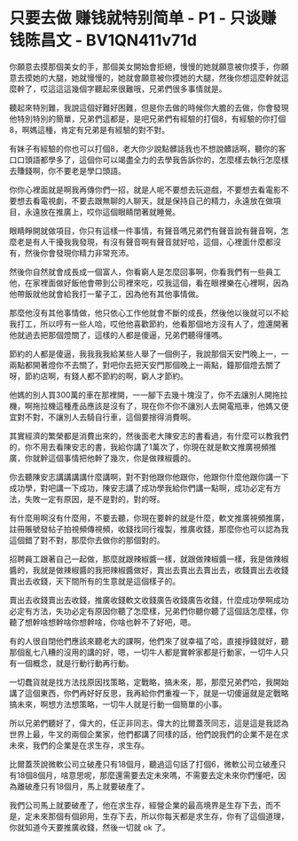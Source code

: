 # 只要去做 赚钱就特别简单 - P1 - 只谈赚钱陈昌文 - BV1QN411v71d

你願意去摸那個美女的手，那個美女開始會拒絕，慢慢的她就願意被你摸手，你願意去摸她的大腿，她就慢慢的，她就會願意被你摸她的大腿，然後你想這麼幹就這麼幹了，哎這這這幾個字聽起來很難哦，兄弟們很多事情就是。

聽起來特別難，我說這個好難好困難，但是你去做的時候你大膽的去做，你會發現他特別特別的簡單，兄弟們這都是，是吧兄弟們有經驗的打個8，有經驗的你打個8，啊媽這種，肯定有兄弟是有經驗的對不對。

有妹子有經驗的你也可以打個8，老大你少說點髒話我也不想說髒話啊，聽你的客口口頭語都學多了，這個你可以竭盡全力的去學我告訴你的，怎麼樣去執行怎麼樣去賺錢啊，你不要老是學口頭語。

你你心裡面就是啊我再傳你們一招，就是人呢不要想去玩遊戲，不要想去看電影不要想去看電視劇，不要去跟無聊的人聊天，就是保持自己的精力，永遠放在做項目，永遠放在推廣上，哎你這個眼睛閉著就睡覺。

眼睛睜開就做項目，你只有這樣一件事情，有聲音嗎兄弟們有聲音說有聲音啊，怎麼老是有人干擾我我發現，有沒有聲音啊有聲音就好哈，這個，心裡面什麼都沒有，然後你會發現你精力非常充沛。

然後你自然就會成長成一個富人，你看窮人是怎麼回事啊，你看我們有一些員工他，在家裡面做好飯他會帶到公司裡來吃，哎我這個，看在眼裡樂在心裡啊，因為他帶飯就他就會給我打一輩子工，因為他有其他事情做。

那麼他沒有其他事情做，他只依心工作他就會不斷的成長，然後他以後就可以不給我打工，所以哼有一些人哈，哎他他喜歡節約，他看那個地方沒有人了，燈還開著他就過去把那個燈關了，這樣的人都是傻逼，兄弟們聽得懂嗎。

節約的人都是傻逼，我我我我給某些人舉了一個例子，我說那個天安門晚上一，一兩點都開著燈你不去關了，對吧你去把天安門那個晚上一兩點，鐘那個燈去關了呀，節約店啊，有錢人都不節約的啊，窮人才節約。

他媽的別人買300萬的車在那裡開，一一腳下去幾十塊沒了，你不去讓別人開拖拉機，啊拖拉機這種產品應該是沒有了，現在你不你不讓別人去開電瓶車，他媽又便宜對不對，不讓別人去騎自行車，這個要捨得消費啊。

其實經濟的繁榮都是消費出來的，然後面老大陳安志的書看過，有什麼可以教我們的，你不用去看陳安志的書，我給你講了1萬次了，你現在就是軟文推廣視頻推廣，你就幹這個事情把他幹了幾次，你是做辣椒醬的。

你去聽陳安志講講講講什麼講啊，對不對他跟你他跟你，他跟你什麼他跟你講一下成功學，對吧講一下成功，陳安志講了成功學我給你們講一點啊，成功必定有方法，失敗一定有原因，是不是對的，對的呀。

有什麼用啊沒有什麼用，不要去聽，你現在要幹的就是什麼，軟文推廣視頻推廣，註冊賬號發帖子拍視頻傳視頻，收錢找同行複製，推廣收錢，那麼你也可以認為我這個錯了對不對，那麼你去做你的那個對的。

招聘員工跟著自己一起做，那麼就跟辣椒醬一樣，就跟做辣椒醬一樣，我是做辣椒醬的，我就是做辣椒醬的我把辣椒醬做好，賣出去賣出去賣出去，收錢賣出去收錢賣出去收錢，天下間所有的生意就是這個樣子的。

賣出去收錢賣出去收錢，推廣收錢軟文收錢廣告收錢廣告收錢，什麼成功學啊成功必定有方法，失功必定有原因你聽了怎麼樣，兄弟們你聽你聽了這個話怎麼樣，你聽了想幹啥想幹啥你想幹啥，你啥也幹不了好吧，嗯。

有的人很自閉他們應該來聽老大的課啊，他們來了就幸福了哈，直接掙錢就好，聽那個亂七八糟的沒用的講的好，嗯，一切牛人都是實幹家都是行動家，一切牛人只有一個概念，就是行動行動再行動。

一切蠢貨就是找方法找原因找策略，定戰略，搞未來，那，那麼兄弟們哈，我開始講了這個東西，你們再好好反思，我再給你們重複一下，就是一切傻逼就是定戰略搞未來，啊想方法想策略，一切牛人就是行動一個簡單的小事。

所以兄弟們聽好了，偉大的，任正非同志，偉大的比爾蓋茨同志，這是這是我認為世界上最，牛叉的兩個企業家，他們都講了同樣的話，他們說我們的企業不是在求未來，我們的企業是在求生存，求生存。

比爾蓋茨說微軟公司立破產只有18個月，聽過這句話了打個6，微軟公司立破產只有18個8個月，啥意思呢，那麼還需要去定未來嗎，不需要去定未來你們懂吧，因為離破產只有18個月，馬上就要破產了。

我們公司馬上就要破產了，他在求生存，經營企業的最高境界是生存下去，而不是，定未來那個有個卵用，生存下去，所以你每天都是求生存，你有了這個道理，你就知道今天要推廣收錢，然後一切就 ok 了。

